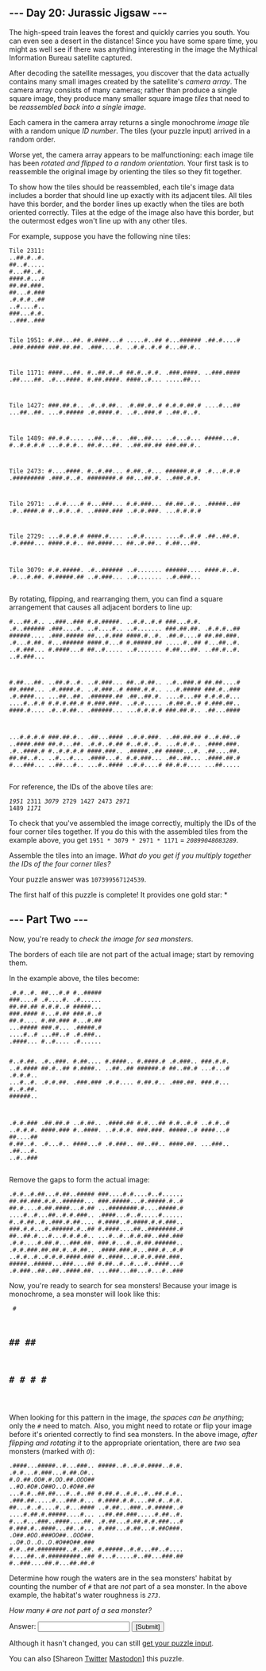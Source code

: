<main>
  <article class="day-desc">
    <h2>--- Day 20: Jurassic Jigsaw ---</h2>
    <p>The high-speed train leaves the forest and quickly carries you south. You can even see a desert in the distance!
      Since you have some spare time, you <span title="Just in case. Maybe they missed something.">might as well</span>
      see if there was anything interesting in the image the Mythical Information Bureau satellite captured.</p>
    <p>After decoding the satellite messages, you discover that the data actually contains many small images created by
      the satellite's <em>camera array</em>. The camera array consists of many cameras; rather than produce a single
      square image, they produce many smaller square image <em>tiles</em> that need to be <em>reassembled back into a
        single image</em>.</p>
    <p>Each camera in the camera array returns a single monochrome <em>image tile</em> with a random unique <em>ID
        number</em>. The tiles (your puzzle input) arrived in a random order.</p>
    <p>Worse yet, the camera array appears to be malfunctioning: each image tile has been <em>rotated and flipped to a
        random orientation</em>. Your first task is to reassemble the original image by orienting the tiles so they fit
      together.</p>
    <p>To show how the tiles should be reassembled, each tile's image data includes a border that should line up exactly
      with its adjacent tiles. All tiles have this border, and the border lines up exactly when the tiles are both
      oriented correctly. Tiles at the edge of the image also have this border, but the outermost edges won't line up
      with any other tiles.</p>
    <p>For example, suppose you have the following nine tiles:</p>
    <pre><code>Tile 2311:
..##.#..#.
##..#.....
#...##..#.
####.#...#
##.##.###.
##...#.###
.#.#.#..##
..#....#..
###...#.#.
..###..###

Tile 1951:
#.##...##.
#.####...#
.....#..##
#...######
.##.#....#
.###.#####
###.##.##.
.###....#.
..#.#..#.#
#...##.#..

Tile 1171:
####...##.
#..##.#..#
##.#..#.#.
.###.####.
..###.####
.##....##.
.#...####.
#.##.####.
####..#...
.....##...

Tile 1427:
###.##.#..
.#..#.##..
.#.##.#..#
#.#.#.##.#
....#...##
...##..##.
...#.#####
.#.####.#.
..#..###.#
..##.#..#.

Tile 1489:
##.#.#....
..##...#..
.##..##...
..#...#...
#####...#.
#..#.#.#.#
...#.#.#..
##.#...##.
..##.##.##
###.##.#..

Tile 2473:
#....####.
#..#.##...
#.##..#...
######.#.#
.#...#.#.#
.#########
.###.#..#.
########.#
##...##.#.
..###.#.#.

Tile 2971:
..#.#....#
#...###...
#.#.###...
##.##..#..
.#####..##
.#..####.#
#..#.#..#.
..####.###
..#.#.###.
...#.#.#.#

Tile 2729:
...#.#.#.#
####.#....
..#.#.....
....#..#.#
.##..##.#.
.#.####...
####.#.#..
##.####...
##..#.##..
#.##...##.

Tile 3079:
#.#.#####.
.#..######
..#.......
######....
####.#..#.
.#...#.##.
#.#####.##
..#.###...
..#.......
..#.###...
</code></pre>
    <p>By rotating, flipping, and rearranging them, you can find a square arrangement that causes all adjacent borders
      to line up:</p>
    <pre><code>#...##.#.. ..###..### #.#.#####.
..#.#..#.# ###...#.#. .#..######
.###....#. ..#....#.. ..#.......
###.##.##. .#.#.#..## ######....
.###.##### ##...#.### ####.#..#.
.##.#....# ##.##.###. .#...#.##.
#...###### ####.#...# #.#####.##
.....#..## #...##..#. ..#.###...
#.####...# ##..#..... ..#.......
#.##...##. ..##.#..#. ..#.###...

#.##...##. ..##.#..#. ..#.###...
##..#.##.. ..#..###.# ##.##....#
##.####... .#.####.#. ..#.###..#
####.#.#.. ...#.##### ###.#..###
.#.####... ...##..##. .######.##
.##..##.#. ....#...## #.#.#.#...
....#..#.# #.#.#.##.# #.###.###.
..#.#..... .#.##.#..# #.###.##..
####.#.... .#..#.##.. .######...
...#.#.#.# ###.##.#.. .##...####

...#.#.#.# ###.##.#.. .##...####
..#.#.###. ..##.##.## #..#.##..#
..####.### ##.#...##. .#.#..#.##
#..#.#..#. ...#.#.#.. .####.###.
.#..####.# #..#.#.#.# ####.###..
.#####..## #####...#. .##....##.
##.##..#.. ..#...#... .####...#.
#.#.###... .##..##... .####.##.#
#...###... ..##...#.. ...#..####
..#.#....# ##.#.#.... ...##.....
</code></pre>
    <p>For reference, the IDs of the above tiles are:</p>
    <pre><code><em>1951</em>    2311    <em>3079</em>
2729    1427    2473
<em>2971</em>    1489    <em>1171</em>
</code></pre>
    <p>To check that you've assembled the image correctly, multiply the IDs of the four corner tiles together. If you do
      this with the assembled tiles from the example above, you get <code>1951 * 3079 * 2971 * 1171</code> =
      <em><code>20899048083289</code></em>.</p>
    <p>Assemble the tiles into an image. <em>What do you get if you multiply together the IDs of the four corner
        tiles?</em></p>
  </article>
  <p>Your puzzle answer was <code>107399567124539</code>.</p>
  <p class="day-success">The first half of this puzzle is complete! It provides one gold star: *</p>
  <article class="day-desc">
    <h2 id="part2">--- Part Two ---</h2>
    <p>Now, you're ready to <em>check the image for sea monsters</em>.</p>
    <p>The borders of each tile are not part of the actual image; start by removing them.</p>
    <p>In the example above, the tiles become:</p>
    <pre><code>.#.#..#. ##...#.# #..#####
###....# .#....#. .#......
##.##.## #.#.#..# #####...
###.#### #...#.## ###.#..#
##.#.... #.##.### #...#.##
...##### ###.#... .#####.#
....#..# ...##..# .#.###..
.####... #..#.... .#......

#..#.##. .#..###. #.##....
#.####.. #.####.# .#.###..
###.#.#. ..#.#### ##.#..##
#.####.. ..##..## ######.#
##..##.# ...#...# .#.#.#..
...#..#. .#.#.##. .###.###
.#.#.... #.##.#.. .###.##.
###.#... #..#.##. ######..

.#.#.### .##.##.# ..#.##..
.####.## #.#...## #.#..#.#
..#.#..# ..#.#.#. ####.###
#..####. ..#.#.#. ###.###.
#####..# ####...# ##....##
#.##..#. .#...#.. ####...#
.#.###.. ##..##.. ####.##.
...###.. .##...#. ..#..###
</code></pre>
    <p>Remove the gaps to form the actual image:</p>
    <pre><code>.#.#..#.##...#.##..#####
###....#.#....#..#......
##.##.###.#.#..######...
###.#####...#.#####.#..#
##.#....#.##.####...#.##
...########.#....#####.#
....#..#...##..#.#.###..
.####...#..#.....#......
#..#.##..#..###.#.##....
#.####..#.####.#.#.###..
###.#.#...#.######.#..##
#.####....##..########.#
##..##.#...#...#.#.#.#..
...#..#..#.#.##..###.###
.#.#....#.##.#...###.##.
###.#...#..#.##.######..
.#.#.###.##.##.#..#.##..
.####.###.#...###.#..#.#
..#.#..#..#.#.#.####.###
#..####...#.#.#.###.###.
#####..#####...###....##
#.##..#..#...#..####...#
.#.###..##..##..####.##.
...###...##...#...#..###
</code></pre>
    <p>Now, you're ready to search for sea monsters! Because your image is monochrome, a sea monster will look like
      this:</p>
    <pre><code>                  # 
#    ##    ##    ###
 #  #  #  #  #  #   
</code></pre>
    <p>When looking for this pattern in the image, <em>the spaces can be anything</em>; only the <code>#</code> need to
      match. Also, you might need to rotate or flip your image before it's oriented correctly to find sea monsters. In
      the above image, <em>after flipping and rotating it</em> to the appropriate orientation, there are <em>two</em>
      sea monsters (marked with <code><em>O</em></code>):</p>
    <pre><code>.####...#####..#...###..
#####..#..#.#.####..#.#.
.#.#...#.###...#.##.<em>O</em>#..
#.<em>O</em>.##.<em>O</em><em>O</em>#.#.<em>O</em><em>O</em>.##.<em>O</em><em>O</em><em>O</em>##
..#<em>O</em>.#<em>O</em>#.<em>O</em>##<em>O</em>..<em>O</em>.#<em>O</em>##.##
...#.#..##.##...#..#..##
#.##.#..#.#..#..##.#.#..
.###.##.....#...###.#...
#.####.#.#....##.#..#.#.
##...#..#....#..#...####
..#.##...###..#.#####..#
....#.##.#.#####....#...
..##.##.###.....#.##..#.
#...#...###..####....##.
.#.##...#.##.#.#.###...#
#.###.#..####...##..#...
#.###...#.##...#.##<em>O</em>###.
.<em>O</em>##.#<em>O</em><em>O</em>.###<em>O</em><em>O</em>##..<em>O</em><em>O</em><em>O</em>##.
..<em>O</em>#.<em>O</em>..<em>O</em>..<em>O</em>.#<em>O</em>##<em>O</em>##.###
#.#..##.########..#..##.
#.#####..#.#...##..#....
#....##..#.#########..##
#...#.....#..##...###.##
#..###....##.#...##.##.#
</code></pre>
    <p>Determine how rough the waters are in the sea monsters' habitat by counting the number of <code>#</code> that are
      <em>not</em> part of a sea monster. In the above example, the habitat's water roughness is
      <em><code>273</code></em>.</p>
    <p><em>How many <code>#</code> are not part of a sea monster?</em></p>
  </article>
  <form method="post" action="20/answer"><input type="hidden" name="level" value="2" />
    <p>Answer: <input type="text" name="answer" autocomplete="off" /> <input type="submit" value="[Submit]" /></p>
  </form>
  <p>Although it hasn't changed, you can still <a href="20/input" target="_blank">get your puzzle input</a>.</p>
  <p>You can also <span class="share">[Share<span class="share-content">on
        <a href="https://twitter.com/intent/tweet?text=I%27ve+completed+Part+One+of+%22Jurassic+Jigsaw%22+%2D+Day+20+%2D+Advent+of+Code+2020&amp;url=https%3A%2F%2Fadventofcode%2Ecom%2F2020%2Fday%2F20&amp;related=ericwastl&amp;hashtags=AdventOfCode"
          target="_blank">Twitter</a>
        <a href="javascript:void(0);"
          onclick="var mastodon_instance=prompt('Mastodon Instance / Server Name?'); if(typeof mastodon_instance==='string' && mastodon_instance.length){this.href='https://'+mastodon_instance+'/share?text=I%27ve+completed+Part+One+of+%22Jurassic+Jigsaw%22+%2D+Day+20+%2D+Advent+of+Code+2020+%23AdventOfCode+https%3A%2F%2Fadventofcode%2Ecom%2F2020%2Fday%2F20'}else{return false;}"
          target="_blank">Mastodon</a></span>]</span> this puzzle.</p>
</main>